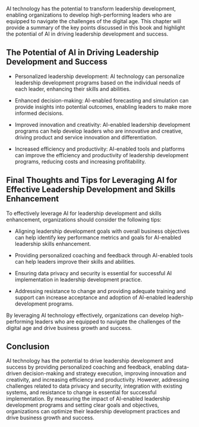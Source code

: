 
AI technology has the potential to transform leadership development, enabling organizations to develop high-performing leaders who are equipped to navigate the challenges of the digital age. This chapter will provide a summary of the key points discussed in this book and highlight the potential of AI in driving leadership development and success.

The Potential of AI in Driving Leadership Development and Success
-----------------------------------------------------------------

* Personalized leadership development: AI technology can personalize leadership development programs based on the individual needs of each leader, enhancing their skills and abilities.

* Enhanced decision-making: AI-enabled forecasting and simulation can provide insights into potential outcomes, enabling leaders to make more informed decisions.

* Improved innovation and creativity: AI-enabled leadership development programs can help develop leaders who are innovative and creative, driving product and service innovation and differentiation.

* Increased efficiency and productivity: AI-enabled tools and platforms can improve the efficiency and productivity of leadership development programs, reducing costs and increasing profitability.

Final Thoughts and Tips for Leveraging AI for Effective Leadership Development and Skills Enhancement
-----------------------------------------------------------------------------------------------------

To effectively leverage AI for leadership development and skills enhancement, organizations should consider the following tips:

* Aligning leadership development goals with overall business objectives can help identify key performance metrics and goals for AI-enabled leadership skills enhancement.

* Providing personalized coaching and feedback through AI-enabled tools can help leaders improve their skills and abilities.

* Ensuring data privacy and security is essential for successful AI implementation in leadership development practice.

* Addressing resistance to change and providing adequate training and support can increase acceptance and adoption of AI-enabled leadership development programs.

By leveraging AI technology effectively, organizations can develop high-performing leaders who are equipped to navigate the challenges of the digital age and drive business growth and success.

Conclusion
----------

AI technology has the potential to drive leadership development and success by providing personalized coaching and feedback, enabling data-driven decision-making and strategy execution, improving innovation and creativity, and increasing efficiency and productivity. However, addressing challenges related to data privacy and security, integration with existing systems, and resistance to change is essential for successful implementation. By measuring the impact of AI-enabled leadership development programs and setting clear goals and objectives, organizations can optimize their leadership development practices and drive business growth and success.